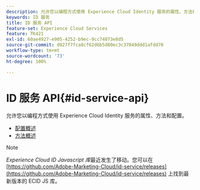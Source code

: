 ```yaml
---
description: 允许您以编程方式使用 Experience Cloud Identity 服务的属性、方法和配置。
keywords: ID 服务
title: ID 服务 API
feature-set: Experience Cloud Services
feature: TK421
exl-id: 60ae4927-e905-4252-b9ec-9cc74073e8d5
source-git-commit: d027f7fca8cf62d6b5d80ec3c37049ddd1afdd70
workflow-type: tm+mt
source-wordcount: '73'
ht-degree: 100%

---
```


# ID 服务 API{#id-service-api}

允许您以编程方式使用 Experience Cloud Identity 服务的属性、方法和配置。

* [配置概述](function-vars/function-vars.md)
* [方法概述](get-set/get-set.md)

>[!NOTE]
>
>*Experience Cloud ID Javascript 库*&#x200B;最近发生了移动。您可以在 [https://github.com/Adobe-Marketing-Cloud/id-service/releases](https://github.com/Adobe-Marketing-Cloud/id-service/releases) 上找到最新版本的 ECID JS 库。
